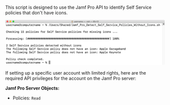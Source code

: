 This script is designed to use the Jamf Pro API to identify Self Service policies that don't have icons.

![](images/report.png)

If setting up a specific user account with limited rights, here are the required API privileges for the account on the Jamf Pro server:

**Jamf Pro Server Objects:**

* Policies: `Read`
